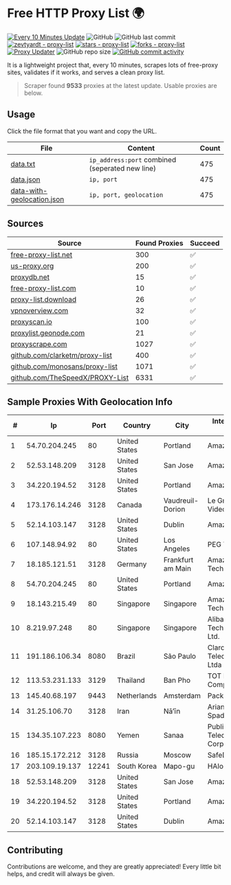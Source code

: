 
# Free HTTP Proxy List 🌍

[![Every 10 Minutes Update](https://github.com/mertguvencli/http-proxy-list/actions/workflows/main.yml/badge.svg?branch=main)](https://github.com/mertguvencli/http-proxy-list/actions/workflows/main.yml)
![GitHub](https://img.shields.io/github/license/mertguvencli/http-proxy-list)
![GitHub last commit](https://img.shields.io/github/last-commit/mertguvencli/http-proxy-list)
[![zevtyardt - proxy-list](https://img.shields.io/static/v1?label=zevtyardt&message=proxy-list&color=blue&logo=github)](https://github.com/zevtyardt/proxy-list "Go to GitHub repo")
[![stars - proxy-list](https://img.shields.io/github/stars/zevtyardt/proxy-list?style=social)](https://github.com/zevtyardt/proxy-list)
[![forks - proxy-list](https://img.shields.io/github/forks/zevtyardt/proxy-list?style=social)](https://github.com/zevtyardt/proxy-list)
[![Proxy Updater](https://github.com/zevtyardt/proxy-list/workflows/Proxy%20Updater/badge.svg)](https://github.com/zevtyardt/proxy-list/actions?query=workflow:"Proxy+Updater")
![GitHub repo size](https://img.shields.io/github/repo-size/zevtyardt/proxy-list)
[![GitHub commit activity](https://img.shields.io/github/commit-activity/m/zevtyardt/proxy-list?logo=commits)](https://github.com/zevtyardt/proxy-list/commits/main)

It is a lightweight project that, every 10 minutes, scrapes lots of free-proxy sites, validates if it works, and serves a clean proxy list.

> Scraper found **9533** proxies at the latest update. Usable proxies are below.

## Usage

Click the file format that you want and copy the URL.

|File|Content|Count|
|----|-------|-----|
|[data.txt](https://raw.githubusercontent.com/mertguvencli/http-proxy-list/main/proxy-list/data.txt)|`ip_address:port` combined (seperated new line)|475|
|[data.json](https://raw.githubusercontent.com/mertguvencli/http-proxy-list/main/proxy-list/data.json)|`ip, port`|475|
|[data-with-geolocation.json](https://raw.githubusercontent.com/mertguvencli/http-proxy-list/main/proxy-list/data-with-geolocation.json)|`ip, port, geolocation`|475|

## Sources

|Source|Found Proxies|Succeed|
|------|-------------|-------|
|[free-proxy-list.net](https://free-proxy-list.net)|300|✅|
|[us-proxy.org](https://www.us-proxy.org)|200|✅|
|[proxydb.net](http://proxydb.net)|15|✅|
|[free-proxy-list.com](https://free-proxy-list.com/?page=&port=&type%5B%5D=http&type%5B%5D=https&up_time=0&search=Search)|10|✅|
|[proxy-list.download](https://www.proxy-list.download/HTTP)|26|✅|
|[vpnoverview.com](https://vpnoverview.com/privacy/anonymous-browsing/free-proxy-servers)|32|✅|
|[proxyscan.io](https://www.proxyscan.io)|100|✅|
|[proxylist.geonode.com](https://proxylist.geonode.com/api/proxy-list?limit=300&page=1&sort_by=lastChecked&sort_type=desc&protocols=http,https)|21|✅|
|[proxyscrape.com](https://api.proxyscrape.com/v2/?request=displayproxies&protocol=http&timeout=10000&country=all&ssl=all&anonymity=all)|1027|✅|
|[github.com/clarketm/proxy-list](https://raw.githubusercontent.com/clarketm/proxy-list/master/proxy-list-raw.txt)|400|✅|
|[github.com/monosans/proxy-list](https://raw.githubusercontent.com/monosans/proxy-list/main/proxies/http.txt)|1071|✅|
|[github.com/TheSpeedX/PROXY-List](https://raw.githubusercontent.com/TheSpeedX/PROXY-List/master/http.txt)|6331|✅|


## Sample Proxies With Geolocation Info

|#|Ip|Port|Country|City|Internet Service Provider|
|-|--|----|-------|----|-------------------------|
|1|54.70.204.245|80|United States|Portland|Amazon.com, Inc.|
|2|52.53.148.209|3128|United States|San Jose|Amazon.com, Inc.|
|3|34.220.194.52|3128|United States|Portland|Amazon.com, Inc.|
|4|173.176.14.246|3128|Canada|Vaudreuil-Dorion|Le Groupe Videotron Ltee|
|5|52.14.103.147|3128|United States|Dublin|Amazon.com, Inc.|
|6|107.148.94.92|80|United States|Los Angeles|PEG TECH INC|
|7|18.185.121.51|3128|Germany|Frankfurt am Main|Amazon Technologies Inc.|
|8|54.70.204.245|80|United States|Portland|Amazon.com, Inc.|
|9|18.143.215.49|80|Singapore|Singapore|Amazon Technologies Inc.|
|10|8.219.97.248|80|Singapore|Singapore|Alibaba (US) Technology Co., Ltd.|
|11|191.186.106.34|8080|Brazil|São Paulo|Claro NXT Telecomunicacoes Ltda|
|12|113.53.231.133|3129|Thailand|Ban Pho|TOT Public Company Limited|
|13|145.40.68.197|9443|Netherlands|Amsterdam|Packet Host, Inc.|
|14|31.25.106.70|3128|Iran|Nā’īn|Ariana Gostar Spadana|
|15|134.35.107.223|8080|Yemen|Sanaa|Public Telecommunication Corporation|
|16|185.15.172.212|3128|Russia|Moscow|SafeData LLC|
|17|203.109.19.137|12241|South Korea|Mapo-gu|HAIonNet|
|18|52.53.148.209|3128|United States|San Jose|Amazon.com, Inc.|
|19|34.220.194.52|3128|United States|Portland|Amazon.com, Inc.|
|20|52.14.103.147|3128|United States|Dublin|Amazon.com, Inc.|



## Contributing

Contributions are welcome, and they are greatly appreciated! Every
little bit helps, and credit will always be given.

